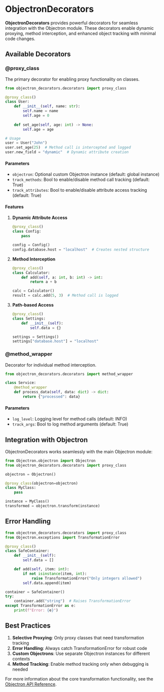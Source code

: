 
# ObjectronDecorators

**ObjectronDecorators** provides powerful decorators for seamless integration with the Objectron module. These decorators enable dynamic proxying, method interception, and enhanced object tracking with minimal code changes.

## Available Decorators

### @proxy_class
The primary decorator for enabling proxy functionality on classes.

```python
from objectron_decorators.decorators import proxy_class

@proxy_class()
class User:
    def __init__(self, name: str):
        self.name = name
        self.age = 0
    
    def set_age(self, age: int) -> None:
        self.age = age

# Usage
user = User("John")
user.set_age(25)  # Method call is intercepted and logged
user.new_field = "dynamic"  # Dynamic attribute creation
```

#### Parameters
- `objectron`: Optional custom Objectron instance (default: global instance)
- `track_methods`: Bool to enable/disable method call tracking (default: True)
- `track_attributes`: Bool to enable/disable attribute access tracking (default: True)

#### Features
1. **Dynamic Attribute Access**
   ```python
   @proxy_class()
   class Config:
       pass

   config = Config()
   config.database.host = "localhost"  # Creates nested structure
   ```

2. **Method Interception**
   ```python
   @proxy_class()
   class Calculator:
       def add(self, a: int, b: int) -> int:
           return a + b

   calc = Calculator()
   result = calc.add(5, 3)  # Method call is logged
   ```

3. **Path-based Access**
   ```python
   @proxy_class()
   class Settings:
       def __init__(self):
           self.data = {}

   settings = Settings()
   settings["database.host"] = "localhost"
   ```

### @method_wrapper
Decorator for individual method interception.

```python
from objectron_decorators.decorators import method_wrapper

class Service:
    @method_wrapper
    def process_data(self, data: dict) -> dict:
        return {"processed": data}
```

#### Parameters
- `log_level`: Logging level for method calls (default: INFO)
- `track_args`: Bool to log method arguments (default: True)

## Integration with Objectron

ObjectronDecorators works seamlessly with the main Objectron module:

```python
from Objectron.objectron import Objectron
from objectron_decorators.decorators import proxy_class

objectron = Objectron()

@proxy_class(objectron=objectron)
class MyClass:
    pass

instance = MyClass()
transformed = objectron.transform(instance)
```

## Error Handling

```python
from objectron_decorators.decorators import proxy_class
from Objectron.exceptions import TransformationError

@proxy_class()
class SafeContainer:
    def __init__(self):
        self.data = []

    def add(self, item: int):
        if not isinstance(item, int):
            raise TransformationError("Only integers allowed")
        self.data.append(item)

container = SafeContainer()
try:
    container.add("string")  # Raises TransformationError
except TransformationError as e:
    print(f"Error: {e}")
```

## Best Practices

1. **Selective Proxying**: Only proxy classes that need transformation tracking
2. **Error Handling**: Always catch TransformationError for robust code
3. **Custom Objectrons**: Use separate Objectron instances for different contexts
4. **Method Tracking**: Enable method tracking only when debugging is needed

For more information about the core transformation functionality, see the [Objectron API Reference](/docs/wiki/api_reference.md).

